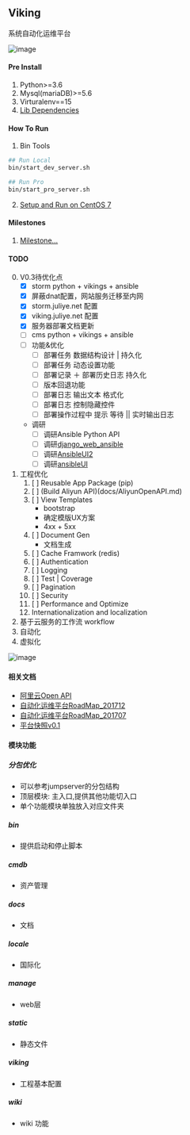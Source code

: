 ## Viking

系统自动化运维平台    

![image](http://on7nqcxcq.bkt.clouddn.com/viking_v0.3_snapshot.png)

#### Pre Install
1. Python>=3.6
2. Mysql(mariaDB)>=5.6
3. Virturalenv==15
4. [Lib Dependencies](./docs/Dependencies.md) 

#### How To Run 

1. Bin Tools
```bash
## Run Local
bin/start_dev_server.sh

## Run Pro
bin/start_pro_server.sh
```

2. [Setup and Run on CentOS 7](docs/CentOS7_INSTALL.md)

#### Milestones 
1. [Milestone...](https://github.com/liujiaqiid/viking/milestone/2)

#### TODO
0. V0.3待优化点    
    + [x] storm python + vikings + ansible
    + [x] 屏蔽dnat配置，网站服务迁移至内网
    + [x] storm.juliye.net 配置
    + [x] viking.juliye.net 配置
    + [x] 服务器部署文档更新
    + [ ] cms python + vikings + ansible
    + [ ] 功能&优化
        + [ ] 部署任务 数据结构设计 | 持久化
        + [ ] 部署任务 动态设置功能
        + [ ] 部署记录 ＋ 部署历史日志 持久化
        + [ ] 版本回退功能
        + [ ] 部署日志 输出文本 格式化
        + [ ] 部署日志 控制隐藏控件
        + [ ] 部署操作过程中 提示 等待 || 实时输出日志    
    + 调研
        + [ ] 调研Ansible Python API
        + [ ] 调研[django_web_ansible](https://github.com/yianjiajia/django_web_ansible)
        + [ ] 调研[AnsibleUI2](https://github.com/alaxli/AnsibleUI2) 
        + [ ] 调研[ansibleUI](https://github.com/stanleylst/ansibleUI)
1. 工程优化
    1. [ ] Reusable App Package (pip)
    2. [ ] (Build Aliyun API)(docs/AliyunOpenAPI.md)    
    3. [ ] View Templates
        - bootstrap 
        - 确定模版UX方案
        - 4xx + 5xx
    4. [ ] Document Gen
        - 文档生成
    5. [ ] Cache Framwork (redis) 
    6. [ ] Authentication
    7. [ ] Logging
    8. [ ] Test | Coverage
    9. [ ] Pagination
    10. [ ] Security
    11. [ ] Performance and Optimize
    12. Internationalization and localization
2. 基于云服务的工作流 workflow
3. 自动化
4. 虚拟化

![image](http://on7nqcxcq.bkt.clouddn.com/vikings_1200_630.png?imageView2/2/w/100/h/100)

#### 相关文档
- [阿里云Open API](docs/AliyunOpenAPI.md)
- [自动化运维平台RoadMap_201712](https://www.processon.com/view/link/5a4dc1f7e4b0c4ee141986b0)
- [自动化运维平台RoadMap_201707](https://www.processon.com/view/link/5959c260e4b0c2773f83e423)
- [平台快照v0.1](http://on7nqcxcq.bkt.clouddn.com/vikings_v0.1_snapshot.png)

#### 模块功能

##### 分包优化
- 可以参考jumpserver的分包结构
- 顶层模块: 主入口,提供其他功能切入口
- 单个功能模块单独放入对应文件夹

#####  bin 
- 提供启动和停止脚本 

##### cmdb 
- 资产管理

#####  docs
- 文档

#####  locale 
- 国际化

#####  manage 
- web层

##### static
- 静态文件

#####  viking 
- 工程基本配置

##### wiki
- wiki 功能

